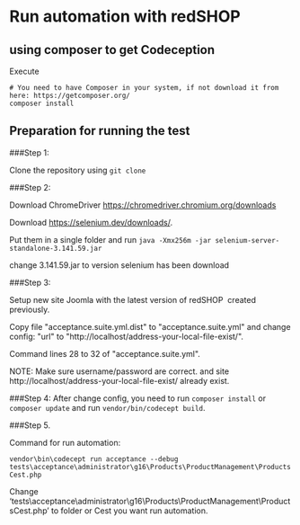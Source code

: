Run automation with redSHOP
==========

## using composer to get Codeception

Execute
```
# You need to have Composer in your system, if not download it from here: https://getcomposer.org/
composer install
```

## Preparation for running the test
###Step 1:

Clone the repository using 
```git clone```  

###Step 2:

Download ChromeDriver https://chromedriver.chromium.org/downloads

Download https://selenium.dev/downloads/.

Put them in a single folder and run
```java -Xmx256m -jar selenium-server-standalone-3.141.59.jar```

change 3.141.59.jar to version selenium has been download

###Step 3:

Setup new site Joomla with the latest version of redSHOP  created previously.

Copy file "acceptance.suite.yml.dist" to "acceptance.suite.yml" and change config: "url" to "http://localhost/address-your-local-file-exist/".

Command lines 28 to 32 of "acceptance.suite.yml". 

NOTE: Make sure username/password are correct. and site http://localhost/address-your-local-file-exist/ already exist.

###Step 4: 
After change config, you need to run ```composer install``` or ```composer update``` 
and run ```vendor/bin/codecept build```.

###Step 5. 

Command for run automation:

```vendor\bin\codecept run acceptance --debug tests\acceptance\administrator\g16\Products\ProductManagement\ProductsCest.php```

Change ‘tests\acceptance\administrator\g16\Products\ProductManagement\ProductsCest.php’ to folder or Cest you want run automation.
